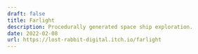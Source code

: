 ```yaml
---
draft: false
title: Farlight
description: Procedurally generated space ship exploration.
date: 2022-02-08
url: https://lost-rabbit-digital.itch.io/farlight
---
```

